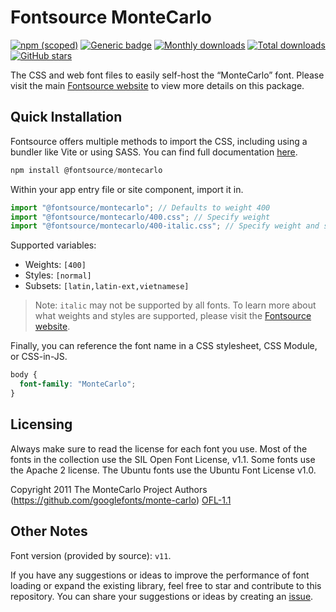 # Fontsource MonteCarlo

[![npm (scoped)](https://img.shields.io/npm/v/@fontsource/montecarlo?color=brightgreen)](https://www.npmjs.com/package/@fontsource/montecarlo) [![Generic badge](https://img.shields.io/badge/fontsource-passing-brightgreen)](https://github.com/fontsource/fontsource) [![Monthly downloads](https://badgen.net/npm/dm/@fontsource/montecarlo)](https://github.com/fontsource/fontsource) [![Total downloads](https://badgen.net/npm/dt/@fontsource/montecarlo)](https://github.com/fontsource/fontsource) [![GitHub stars](https://img.shields.io/github/stars/fontsource/fontsource.svg?style=social&label=Star)](https://github.com/fontsource/fontsource/stargazers)

The CSS and web font files to easily self-host the “MonteCarlo” font. Please visit the main [Fontsource website](https://fontsource.org/fonts/montecarlo) to view more details on this package.

## Quick Installation

Fontsource offers multiple methods to import the CSS, including using a bundler like Vite or using SASS. You can find full documentation [here](https://fontsource.org/docs/getting-started/introduction).

```javascript
npm install @fontsource/montecarlo
```

Within your app entry file or site component, import it in.

```javascript
import "@fontsource/montecarlo"; // Defaults to weight 400
import "@fontsource/montecarlo/400.css"; // Specify weight
import "@fontsource/montecarlo/400-italic.css"; // Specify weight and style
```

Supported variables:
- Weights: `[400]`
- Styles: `[normal]`
- Subsets: `[latin,latin-ext,vietnamese]`

> Note: `italic` may not be supported by all fonts. To learn more about what weights and styles are supported, please visit the [Fontsource website](https://fontsource.org/fonts/montecarlo).

Finally, you can reference the font name in a CSS stylesheet, CSS Module, or CSS-in-JS.

```css
body {
  font-family: "MonteCarlo";
}
```

## Licensing
Always make sure to read the license for each font you use. Most of the fonts in the collection use the SIL Open Font License, v1.1. Some fonts use the Apache 2 license. The Ubuntu fonts use the Ubuntu Font License v1.0.

Copyright 2011 The MonteCarlo Project Authors (https://github.com/googlefonts/monte-carlo)
[OFL-1.1](http://scripts.sil.org/OFL)

## Other Notes
Font version (provided by source): `v11`.

If you have any suggestions or ideas to improve the performance of font loading or expand the existing library, feel free to star and contribute to this repository. You can share your suggestions or ideas by creating an [issue](https://github.com/fontsource/fontsource/issues).